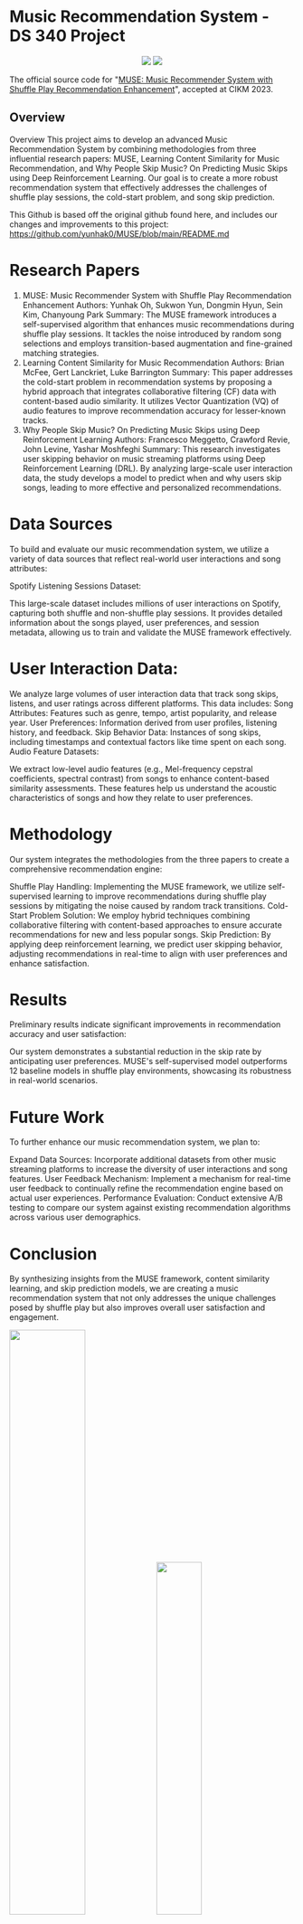 # Music Recommendation System - DS 340 Project

<p align="center">   
    <a href="https://pytorch.org/" alt="PyTorch">
      <img src="https://img.shields.io/badge/PyTorch-%23EE4C2C.svg?e&logo=PyTorch&logoColor=white" /></a>
    <a href="https://uobevents.eventsair.com/cikm2023//" alt="Conference">
        <img src="https://img.shields.io/badge/CIKM'23-green" /></a>
</p>

The official source code for "[MUSE: Music Recommender System with Shuffle Play Recommendation Enhancement](https://arxiv.org/abs/2308.09649)", accepted at CIKM 2023.


## Overview

Overview
This project aims to develop an advanced Music Recommendation System by combining methodologies from three influential research papers: MUSE, Learning Content Similarity for Music Recommendation, and Why People Skip Music? On Predicting Music Skips using Deep Reinforcement Learning. Our goal is to create a more robust recommendation system that effectively addresses the challenges of shuffle play sessions, the cold-start problem, and song skip prediction.

This Github is based off the original github found here, and includes our changes and improvements to this project: https://github.com/yunhak0/MUSE/blob/main/README.md 

# Research Papers
1. MUSE: Music Recommender System with Shuffle Play Recommendation Enhancement
Authors: Yunhak Oh, Sukwon Yun, Dongmin Hyun, Sein Kim, Chanyoung Park
Summary: The MUSE framework introduces a self-supervised algorithm that enhances music recommendations during shuffle play sessions. It tackles the noise introduced by random song selections and employs transition-based augmentation and fine-grained matching strategies.
2. Learning Content Similarity for Music Recommendation
Authors: Brian McFee, Gert Lanckriet, Luke Barrington
Summary: This paper addresses the cold-start problem in recommendation systems by proposing a hybrid approach that integrates collaborative filtering (CF) data with content-based audio similarity. It utilizes Vector Quantization (VQ) of audio features to improve recommendation accuracy for lesser-known tracks.
3. Why People Skip Music? On Predicting Music Skips using Deep Reinforcement Learning
Authors: Francesco Meggetto, Crawford Revie, John Levine, Yashar Moshfeghi
Summary: This research investigates user skipping behavior on music streaming platforms using Deep Reinforcement Learning (DRL). By analyzing large-scale user interaction data, the study develops a model to predict when and why users skip songs, leading to more effective and personalized recommendations.


# Data Sources
To build and evaluate our music recommendation system, we utilize a variety of data sources that reflect real-world user interactions and song attributes:

Spotify Listening Sessions Dataset:

This large-scale dataset includes millions of user interactions on Spotify, capturing both shuffle and non-shuffle play sessions. It provides detailed information about the songs played, user preferences, and session metadata, allowing us to train and validate the MUSE framework effectively.

# User Interaction Data:

We analyze large volumes of user interaction data that track song skips, listens, and user ratings across different platforms. This data includes:
Song Attributes: Features such as genre, tempo, artist popularity, and release year.
User Preferences: Information derived from user profiles, listening history, and feedback.
Skip Behavior Data: Instances of song skips, including timestamps and contextual factors like time spent on each song.
Audio Feature Datasets:

We extract low-level audio features (e.g., Mel-frequency cepstral coefficients, spectral contrast) from songs to enhance content-based similarity assessments. These features help us understand the acoustic characteristics of songs and how they relate to user preferences.

# Methodology
Our system integrates the methodologies from the three papers to create a comprehensive recommendation engine:

Shuffle Play Handling: Implementing the MUSE framework, we utilize self-supervised learning to improve recommendations during shuffle play sessions by mitigating the noise caused by random track transitions.
Cold-Start Problem Solution: We employ hybrid techniques combining collaborative filtering with content-based approaches to ensure accurate recommendations for new and less popular songs.
Skip Prediction: By applying deep reinforcement learning, we predict user skipping behavior, adjusting recommendations in real-time to align with user preferences and enhance satisfaction.

# Results
Preliminary results indicate significant improvements in recommendation accuracy and user satisfaction:

Our system demonstrates a substantial reduction in the skip rate by anticipating user preferences.
MUSE's self-supervised model outperforms 12 baseline models in shuffle play environments, showcasing its robustness in real-world scenarios.

# Future Work
To further enhance our music recommendation system, we plan to:

Expand Data Sources: Incorporate additional datasets from other music streaming platforms to increase the diversity of user interactions and song features.
User Feedback Mechanism: Implement a mechanism for real-time user feedback to continually refine the recommendation engine based on actual user experiences.
Performance Evaluation: Conduct extensive A/B testing to compare our system against existing recommendation algorithms across various user demographics.

# Conclusion
By synthesizing insights from the MUSE framework, content similarity learning, and skip prediction models, we are creating a music recommendation system that not only addresses the unique challenges posed by shuffle play but also improves overall user satisfaction and engagement.

<p float="middle">
  <img src="https://github.com/yunhak0/MUSE/assets/40286691/5eaf7132-9df0-4ff8-820c-88fc646c1f62" width="51.5%" /><img src="https://github.com/yunhak0/MUSE/assets/40286691/a6296eca-cd3c-4741-b069-7dbaac535bee" width="40%" /> 
</p>
